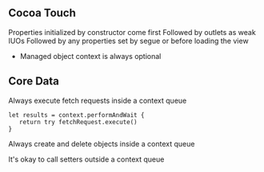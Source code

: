 ## Cocoa Touch

Properties initialized by constructor come first
Followed by outlets as weak IUOs
Followed by any properties set by segue or before loading the view
 - Managed object context is always optional

## Core Data

Always execute fetch requests inside a context queue
 ```
let results = context.performAndWait {
    return try fetchRequest.execute()
}
```    

Always create and delete objects inside a context queue

It's okay to call setters outside a context queue
